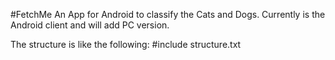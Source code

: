 #FetchMe
An App for Android to classify the Cats and Dogs.
Currently is the Android client and will add PC version.

The structure is like the following:
#include structure.txt
